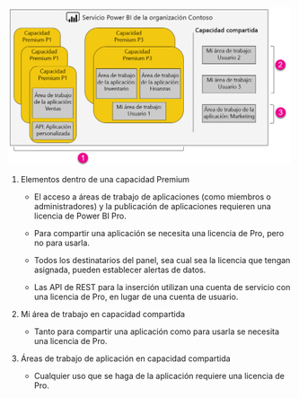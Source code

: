 ![](media/powerbi-premium-illustration/premium-chart.png "Ilustración de Power BI Premium")

1. Elementos dentro de una capacidad Premium
   
   * El acceso a áreas de trabajo de aplicaciones (como miembros o administradores) y la publicación de aplicaciones requieren una licencia de Power BI Pro.

   * Para compartir una aplicación se necesita una licencia de Pro, pero no para usarla.

   * Todos los destinatarios del panel, sea cual sea la licencia que tengan asignada, pueden establecer alertas de datos.

   * Las API de REST para la inserción utilizan una cuenta de servicio con una licencia de Pro, en lugar de una cuenta de usuario.

2. Mi área de trabajo en capacidad compartida
   
   * Tanto para compartir una aplicación como para usarla se necesita una licencia de Pro.

3. Áreas de trabajo de aplicación en capacidad compartida
   
   * Cualquier uso que se haga de la aplicación requiere una licencia de Pro.

